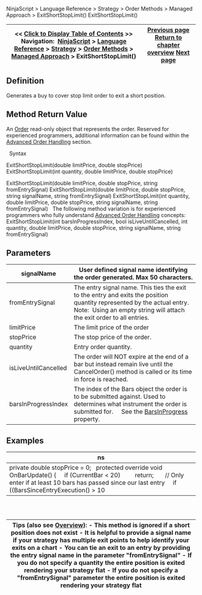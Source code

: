 ﻿
NinjaScript > Language Reference > Strategy > Order Methods > Managed Approach > ExitShortStopLimit()
ExitShortStopLimit()

| << [Click to Display Table of Contents](exitshortstoplimit.md) >> **Navigation:**     [NinjaScript](ninjascript.md) > [Language Reference](language_reference_wip.md) > [Strategy](strategy.md) > [Order Methods](order_methods.md) > [Managed Approach](managed_approach.md) > ExitShortStopLimit() | [Previous page](exitshortmit.md) [Return to chapter overview](managed_approach.md) [Next page](exitshortstopmarket.md) |
| --- | --- |

## Definition
Generates a buy to cover stop limit order to exit a short position.
 
## Method Return Value
An [Order](order.md) read-only object that represents the order. Reserved for experienced programmers, additional information can be found within the [Advanced Order Handling](advanced_order_handling.md) section.   

 
Syntax  

ExitShortStopLimit(double limitPrice, double stopPrice)
ExitShortStopLimit(int quantity, double limitPrice, double stopPrice)   

ExitShortStopLimit(double limitPrice, double stopPrice, string fromEntrySignal)
ExitShortStopLimit(double limitPrice, double stopPrice, string signalName, string fromEntrySignal)
ExitShortStopLimit(int quantity, double limitPrice, double stopPrice, string signalName, string fromEntrySignal)
 
The following method variation is for experienced programmers who fully understand [Advanced Order Handling](advanced_order_handling.md) concepts:
 
ExitShortStopLimit(int barsInProgressIndex, bool isLiveUntilCancelled, int quantity, double limitPrice, double stopPrice, string signalName, string fromEntrySignal)
## 
## Parameters
| signalName | User defined signal name identifying the order generated. Max 50 characters. |
| --- | --- |
| fromEntrySignal | The entry signal name. This ties the exit to the entry and exits the position quantity represented by the actual entry.    Note:  Using an empty string will attach the exit order to all entries. |
| limitPrice | The limit price of the order |
| stopPrice | The stop price of the order. |
| quantity | Entry order quantity. |
| isLiveUntilCancelled | The order will NOT expire at the end of a bar but instead remain live until the CancelOrder() method is called or its time in force is reached. |
| barsInProgressIndex | The index of the Bars object the order is to be submitted against. Used to determines what instrument the order is submitted for.      See the [BarsInProgress](barsinprogress.md) property. |

## 
## 
## Examples
| ns |
| --- |
| private double stopPrice = 0;   protected override void OnBarUpdate() {      if (CurrentBar < 20)          return;        // Only enter if at least 10 bars has passed since our last entry      if ((BarsSinceEntryExecution() > 10 || BarsSinceEntryExecution() == -1) && CrossBelow(SMA(10), SMA(20), 1))      {          EnterShort("SMA Cross Entry");          stopPrice = Low[0] + 5 * TickSize;      }        // Exits position      ExitShortStopLimit(stopPrice + (10 * TickSize), stopPrice); } |

 
## 
| Tips (also see [Overview](managed_approach.md)): - This method is ignored if a short position does not exist - It is helpful to provide a signal name if your strategy has multiple exit points to help identify your exits on a chart - You can tie an exit to an entry by providing the entry signal name in the parameter "fromEntrySignal" - If you do not specify a quantity the entire position is exited rendering your strategy flat - If you do not specify a "fromEntrySignal" parameter the entire position is exited rendering your strategy flat |
| --- |

